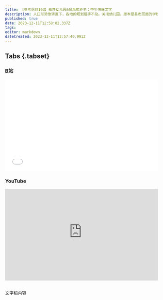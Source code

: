 ```yaml
---
title: 【参考信息163】撤并幼儿园&候鸟式养老；中年伤痛文学
description: 人口形势急转直下，各地的规划措手不及。关闭幼儿园，原本是县市层面的学校的被动选择，正在上升为省级政府的主动做法，湖南率先提出，广东也跟进。各地再次开始整合撤并乡村学校，同时兴办寄宿制学校。北京提出鼓励老年人候鸟式养老，冬季到海南，夏季到河北、内蒙古，但这种旅居养老对经济收入、受教育程度和身体素质有一定要求。当然，中年人也有自己的伤痛文学。中国航天年底捷报频传，当然，航天科技承认，对标SpaceX有不少差距。
published: true
date: 2023-12-11T12:58:02.337Z
tags: 
editor: markdown
dateCreated: 2023-12-11T12:57:40.991Z
---
```


## Tabs {.tabset}
### B站
<div style="position: relative; padding: 30% 45%;">
<iframe style="position: absolute; width: 100%; height: 100%; left: 0; top: 0;" src="//player.bilibili.com/player.html?&bvid=BV1oe411C7Ve&page=1&as_wide=1&high_quality=1&danmaku=1&autoplay=0" scrolling="no" border="0" frameborder="no" framespacing="0" allowfullscreen="true"></iframe>
</div>

### YouTube
<div style="position: relative; padding: 30% 45%;">
<iframe style="position: absolute; top: 0; left: 0; width: 100%; height: 100%;" src="https://www.youtube-nocookie.com/embed/YouTubeVID" title="YouTube video player" frameborder="0" allow="accelerometer; autoplay; clipboard-write; encrypted-media; gyroscope; picture-in-picture" allowfullscreen></iframe>
</div>

## 

文字稿内容

